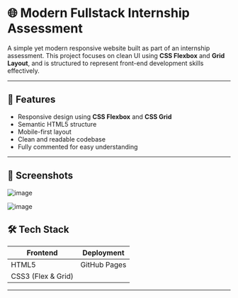 # 🌐 Modern Fullstack Internship Assessment

A simple yet modern responsive website built as part of an internship assessment. This project focuses on clean UI using **CSS Flexbox** and **Grid Layout**, and is structured to represent front-end development skills effectively.

---

## 🚀 Features

- Responsive design using **CSS Flexbox** and **CSS Grid**
- Semantic HTML5 structure
- Mobile-first layout
- Clean and readable codebase
- Fully commented for easy understanding

---

## 📸 Screenshots
![image](https://github.com/user-attachments/assets/0ef8ff9c-d8a9-43a5-9d3e-ba522c0c429d)

![image](https://github.com/user-attachments/assets/2666fe67-a389-43a4-8650-d1091445b839)



## 🛠️ Tech Stack

| Frontend  | Deployment |
|-----------|------------|
| HTML5     | GitHub Pages |
| CSS3 (Flex & Grid)  |

---



